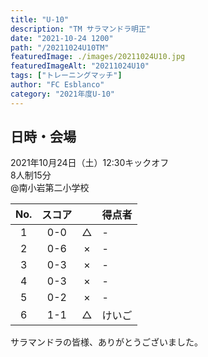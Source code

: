 ```yaml
---
title: "U-10"
description: "TM サラマンドラ明正"
date: "2021-10-24 1200"
path: "/20211024U10TM"
featuredImage: ./images/20211024U10.jpg
featuredImageAlt: "20211024U10"
tags: ["トレーニングマッチ"]
author: "FC Esblanco"
category: "2021年度U-10"
---
```


## 日時・会場

2021年10月24日（土）12:30キックオフ  
8人制15分  
@南小岩第二小学校

| No.| スコア |   | 得点者  |
|:--:|:------:|:-:|:--------|
| 1  | 0-0 | △ |- |
| 2  | 0-6 | × |- |
| 3  | 0-3 | × |- |
| 4  | 0-3 | × |- |
| 5  | 0-2 | × |- |
| 6  | 1-1 | △ |けいご |

サラマンドラの皆様、ありがとうございました。

